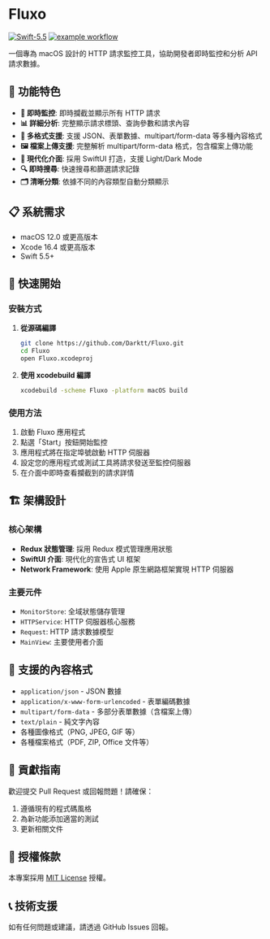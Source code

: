 # Fluxo

[![Swift-5.5](https://img.shields.io/badge/Swift-5.5-red.svg?style=plastic&logo=Swift&logoColor=white&link=)](https://developer.apple.com/swift/)
[![example workflow](https://github.com/Darktt/Fluxo/actions/workflows/main.yml/badge.svg)]()

一個專為 macOS 設計的 HTTP 請求監控工具，協助開發者即時監控和分析 API 請求數據。

## 🌟 功能特色

- **🚀 即時監控**: 即時攔截並顯示所有 HTTP 請求
- **📊 詳細分析**: 完整顯示請求標頭、查詢參數和請求內容
- **📝 多格式支援**: 支援 JSON、表單數據、multipart/form-data 等多種內容格式
- **🖼️ 檔案上傳支援**: 完整解析 multipart/form-data 格式，包含檔案上傳功能
- **🎨 現代化介面**: 採用 SwiftUI 打造，支援 Light/Dark Mode
- **🔍 即時搜尋**: 快速搜尋和篩選請求記錄
- **🗂️ 清晰分類**: 依據不同的內容類型自動分類顯示

## 📋 系統需求

- macOS 12.0 或更高版本
- Xcode 16.4 或更高版本
- Swift 5.5+

## 🚀 快速開始

### 安裝方式

1. **從源碼編譯**
   ```bash
   git clone https://github.com/Darktt/Fluxo.git
   cd Fluxo
   open Fluxo.xcodeproj
   ```

2. **使用 xcodebuild 編譯**
   ```bash
   xcodebuild -scheme Fluxo -platform macOS build
   ```

### 使用方法

1. 啟動 Fluxo 應用程式
2. 點選「Start」按鈕開始監控
3. 應用程式將在指定埠號啟動 HTTP 伺服器
4. 設定您的應用程式或測試工具將請求發送至監控伺服器
5. 在介面中即時查看攔截到的請求詳情

## 🏗️ 架構設計

### 核心架構
- **Redux 狀態管理**: 採用 Redux 模式管理應用狀態
- **SwiftUI 介面**: 現代化的宣告式 UI 框架
- **Network Framework**: 使用 Apple 原生網路框架實現 HTTP 伺服器

### 主要元件
- `MonitorStore`: 全域狀態儲存管理
- `HTTPService`: HTTP 伺服器核心服務
- `Request`: HTTP 請求數據模型
- `MainView`: 主要使用者介面

## 🔧 支援的內容格式

- `application/json` - JSON 數據
- `application/x-www-form-urlencoded` - 表單編碼數據
- `multipart/form-data` - 多部分表單數據（含檔案上傳）
- `text/plain` - 純文字內容
- 各種圖像格式（PNG, JPEG, GIF 等）
- 各種檔案格式（PDF, ZIP, Office 文件等）

## 🤝 貢獻指南

歡迎提交 Pull Request 或回報問題！請確保：

1. 遵循現有的程式碼風格
2. 為新功能添加適當的測試
3. 更新相關文件

## 📜 授權條款

本專案採用 [MIT License](LICENSE) 授權。

## 📞 技術支援

如有任何問題或建議，請透過 GitHub Issues 回報。

